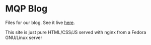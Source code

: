 # MQP Blog

Files for our blog. See it live [here](https://mqp.petitti.org).

This site is just pure HTML/CSS/JS served with nginx from a Fedora GNU/Linux
server
